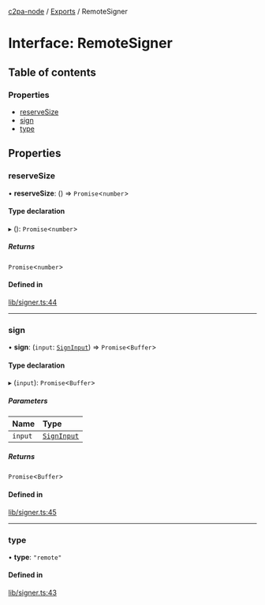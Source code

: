 [c2pa-node](../README.md) / [Exports](../modules.md) / RemoteSigner

# Interface: RemoteSigner

## Table of contents

### Properties

- [reserveSize](RemoteSigner.md#reservesize)
- [sign](RemoteSigner.md#sign)
- [type](RemoteSigner.md#type)

## Properties

### reserveSize

• **reserveSize**: () => `Promise`<`number`\>

#### Type declaration

▸ (): `Promise`<`number`\>

##### Returns

`Promise`<`number`\>

#### Defined in

[lib/signer.ts:44](https://github.com/contentauth/c2pa-node/blob/a776a47/js-src/lib/signer.ts#L44)

___

### sign

• **sign**: (`input`: [`SignInput`](SignInput.md)) => `Promise`<`Buffer`\>

#### Type declaration

▸ (`input`): `Promise`<`Buffer`\>

##### Parameters

| Name | Type |
| :------ | :------ |
| `input` | [`SignInput`](SignInput.md) |

##### Returns

`Promise`<`Buffer`\>

#### Defined in

[lib/signer.ts:45](https://github.com/contentauth/c2pa-node/blob/a776a47/js-src/lib/signer.ts#L45)

___

### type

• **type**: ``"remote"``

#### Defined in

[lib/signer.ts:43](https://github.com/contentauth/c2pa-node/blob/a776a47/js-src/lib/signer.ts#L43)

